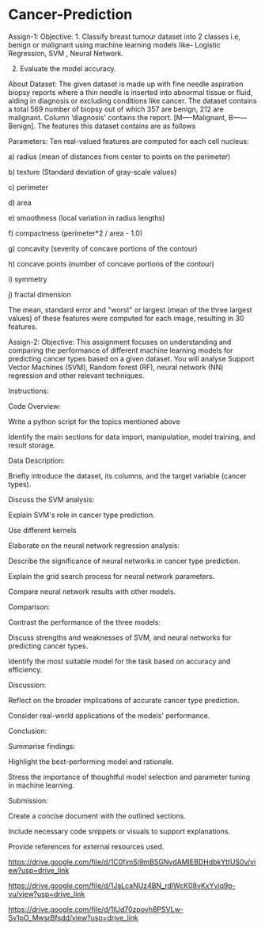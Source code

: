 # Cancer-Prediction

Assign-1:
Objective: 1. Classify breast tumour dataset into 2 classes i.e, benign or malignant using machine learning models like- Logistic Regression, SVM , Neural Network.

2. Evaluate the model accuracy.

About Dataset: The given dataset is made up with fine needle aspiration biopsy reports where a thin needle is inserted into abnormal tissue or fluid, aiding in diagnosis or excluding conditions like cancer. The dataset contains a total 569 number of biopsy out of which 357 are benign, 212 are malignant. Column ‘diagnosis’ contains the report. [M—-Malignant, B——Benign]. The features this dataset contains are as follows

Parameters: Ten real-valued features are computed for each cell nucleus:

a) radius (mean of distances from center to points on the perimeter)

b) texture (Standard deviation of gray-scale values)

c) perimeter

d) area

e) smoothness (local variation in radius lengths)

f) compactness (perimeter*2 / area - 1.0)

g) concavity (severity of concave portions of the contour)

h) concave points (number of concave portions of the contour)

i) symmetry

j) fractal dimension

The mean, standard error and "worst" or largest (mean of the three largest values) of these features were computed for each image, resulting in 30 features.

Assign-2:
Objective: This assignment focuses on understanding and comparing the performance of different machine learning models for predicting cancer types based on a given dataset. You will analyse Support Vector Machines (SVM), Random forest (RF), neural network (NN) regression and other relevant techniques.

Instructions:

Code Overview:

Write a python script for the topics mentioned above

Identify the main sections for data import, manipulation, model training, and result storage.

Data Description:

Briefly introduce the dataset, its columns, and the target variable (cancer types).

Discuss the SVM analysis:

Explain SVM's role in cancer type prediction.

Use different kernels 

Elaborate on the neural network regression analysis:

Describe the significance of neural networks in cancer type prediction.

Explain the grid search process for neural network parameters.

Compare neural network results with other models.

Comparison:

Contrast the performance of the three models:

Discuss strengths and weaknesses of SVM, and neural networks for predicting cancer types.

Identify the most suitable model for the task based on accuracy and efficiency.

Discussion:

Reflect on the broader implications of accurate cancer type prediction.

Consider real-world applications of the models' performance.

Conclusion:

Summarise findings:

Highlight the best-performing model and rationale.

Stress the importance of thoughtful model selection and parameter tuning in machine learning.

Submission:

Create a concise document with the outlined sections.

Include necessary code snippets or visuals to support explanations.

Provide references for external resources used.

https://drive.google.com/file/d/1C0fjmSj9mBSGNydAMIEBDHdbkYttUS0v/view?usp=drive_link

https://drive.google.com/file/d/1JaLcaNUz4BN_rdlWcK08vKxYviq9p-vu/view?usp=drive_link

https://drive.google.com/file/d/1lUd70zpoyh8PSVLw-Sv1pO_MwsrBfsdd/view?usp=drive_link
